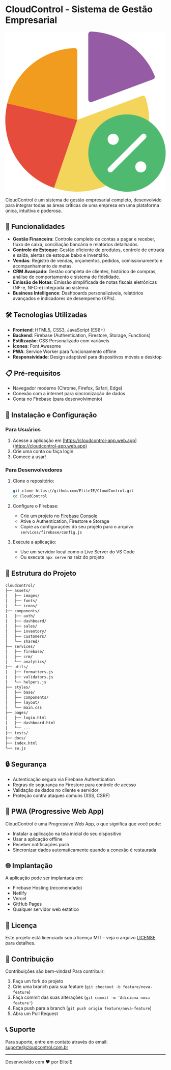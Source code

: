 # CloudControl - Sistema de Gestão Empresarial

![CloudControl Logo](./assets/images/logo.png)

CloudControl é um sistema de gestão empresarial completo, desenvolvido para integrar todas as áreas críticas de uma empresa em uma plataforma única, intuitiva e poderosa.

## 🚀 Funcionalidades

- **Gestão Financeira**: Controle completo de contas a pagar e receber, fluxo de caixa, conciliação bancária e relatórios detalhados.
- **Controle de Estoque**: Gestão eficiente de produtos, controle de entrada e saída, alertas de estoque baixo e inventário.
- **Vendas**: Registro de vendas, orçamentos, pedidos, comissionamento e acompanhamento de metas.
- **CRM Avançado**: Gestão completa de clientes, histórico de compras, análise de comportamento e sistema de fidelidade.
- **Emissão de Notas**: Emissão simplificada de notas fiscais eletrônicas (NF-e, NFC-e) integrada ao sistema.
- **Business Intelligence**: Dashboards personalizáveis, relatórios avançados e indicadores de desempenho (KPIs).

## 🛠️ Tecnologias Utilizadas

- **Frontend**: HTML5, CSS3, JavaScript (ES6+)
- **Backend**: Firebase (Authentication, Firestore, Storage, Functions)
- **Estilização**: CSS Personalizado com variáveis
- **Ícones**: Font Awesome
- **PWA**: Service Worker para funcionamento offline
- **Responsividade**: Design adaptável para dispositivos móveis e desktop

## 📋 Pré-requisitos

- Navegador moderno (Chrome, Firefox, Safari, Edge)
- Conexão com a internet para sincronização de dados
- Conta no Firebase (para desenvolvimento)

## 🔧 Instalação e Configuração

### Para Usuários

1. Acesse a aplicação em [https://cloudcontrol-app.web.app](https://cloudcontrol-app.web.app)
2. Crie uma conta ou faça login
3. Comece a usar!

### Para Desenvolvedores

1. Clone o repositório:
   ```bash
   git clone https://github.com/EliteIE/CloudControl.git
   cd CloudControl
   ```

2. Configure o Firebase:
   - Crie um projeto no [Firebase Console](https://console.firebase.google.com/)
   - Ative o Authentication, Firestore e Storage
   - Copie as configurações do seu projeto para o arquivo `services/firebase/config.js`

3. Execute a aplicação:
   - Use um servidor local como o Live Server do VS Code
   - Ou execute `npx serve` na raiz do projeto

## 📂 Estrutura do Projeto

```
cloudcontrol/
├── assets/
│   ├── images/
│   ├── fonts/
│   └── icons/
├── components/
│   ├── auth/
│   ├── dashboard/
│   ├── sales/
│   ├── inventory/
│   ├── customers/
│   └── shared/
├── services/
│   ├── firebase/
│   ├── crm/
│   └── analytics/
├── utils/
│   ├── formatters.js
│   ├── validators.js
│   └── helpers.js
├── styles/
│   ├── base/
│   ├── components/
│   ├── layout/
│   └── main.css
├── pages/
│   ├── login.html
│   ├── dashboard.html
│   └── ...
├── tests/
├── docs/
├── index.html
└── sw.js
```

## 🔒 Segurança

- Autenticação segura via Firebase Authentication
- Regras de segurança no Firestore para controle de acesso
- Validação de dados no cliente e servidor
- Proteção contra ataques comuns (XSS, CSRF)

## 📱 PWA (Progressive Web App)

CloudControl é uma Progressive Web App, o que significa que você pode:
- Instalar a aplicação na tela inicial do seu dispositivo
- Usar a aplicação offline
- Receber notificações push
- Sincronizar dados automaticamente quando a conexão é restaurada

## 🌐 Implantação

A aplicação pode ser implantada em:
- Firebase Hosting (recomendado)
- Netlify
- Vercel
- GitHub Pages
- Qualquer servidor web estático

## 📄 Licença

Este projeto está licenciado sob a licença MIT - veja o arquivo [LICENSE](LICENSE) para detalhes.

## 👥 Contribuição

Contribuições são bem-vindas! Para contribuir:
1. Faça um fork do projeto
2. Crie uma branch para sua feature (`git checkout -b feature/nova-feature`)
3. Faça commit das suas alterações (`git commit -m 'Adiciona nova feature'`)
4. Faça push para a branch (`git push origin feature/nova-feature`)
5. Abra um Pull Request

## 📞 Suporte

Para suporte, entre em contato através do email: suporte@cloudcontrol.com.br

---

Desenvolvido com ❤️ por EliteIE

